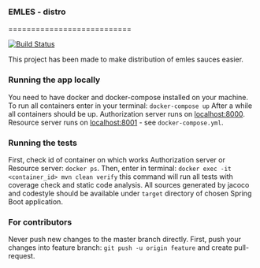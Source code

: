 ### EMLES - distro
===========================

[![Build Status](https://travis-ci.org/darmar9287/emles-distro.svg?branch=master)](https://travis-ci.org/darmar9287/emles-distro)

This project has been made to make distribution of emles sauces easier.

### Running the app locally

You need to have docker and docker-compose installed on your machine.
To run all containers enter in your terminal:
    `docker-compose up`
After a while all containers should be up.
Authorization server runs on [localhost:8000](http://localhost:8000).
Resource server runs on [localhost:8001](http://localhost:8001) - see `docker-compose.yml`.
### Running the tests

First, check id of container on which works Authorization server or Resource server:
`docker ps`. Then, enter in terminal:
`docker exec -it <container_id> mvn clean verify`
this command will run all tests with coverage check and static code analysis. All sources generated by jacoco and codestyle should be available under `target` directory of chosen Spring Boot application.
### For contributors

Never push new changes to the master branch directly. First, push your changes into feature branch:
`git push -u origin feature` and create pull-request.